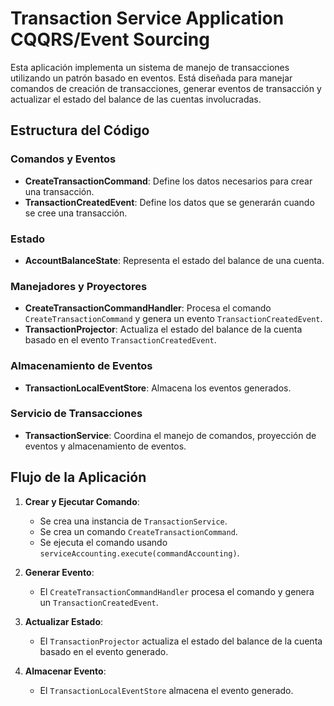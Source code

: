 # Transaction Service Application CQQRS/Event Sourcing

Esta aplicación implementa un sistema de manejo de transacciones utilizando un patrón basado en eventos. Está diseñada para manejar comandos de creación de transacciones, generar eventos de transacción y actualizar el estado del balance de las cuentas involucradas.

## Estructura del Código

### Comandos y Eventos

- **CreateTransactionCommand**: Define los datos necesarios para crear una transacción.
- **TransactionCreatedEvent**: Define los datos que se generarán cuando se cree una transacción.

### Estado

- **AccountBalanceState**: Representa el estado del balance de una cuenta.

### Manejadores y Proyectores

- **CreateTransactionCommandHandler**: Procesa el comando `CreateTransactionCommand` y genera un evento `TransactionCreatedEvent`.
- **TransactionProjector**: Actualiza el estado del balance de la cuenta basado en el evento `TransactionCreatedEvent`.

### Almacenamiento de Eventos

- **TransactionLocalEventStore**: Almacena los eventos generados.

### Servicio de Transacciones

- **TransactionService**: Coordina el manejo de comandos, proyección de eventos y almacenamiento de eventos.

## Flujo de la Aplicación

1. **Crear y Ejecutar Comando**:
   - Se crea una instancia de `TransactionService`.
   - Se crea un comando `CreateTransactionCommand`.
   - Se ejecuta el comando usando `serviceAccounting.execute(commandAccounting)`.

2. **Generar Evento**:
   - El `CreateTransactionCommandHandler` procesa el comando y genera un `TransactionCreatedEvent`.

3. **Actualizar Estado**:
   - El `TransactionProjector` actualiza el estado del balance de la cuenta basado en el evento generado.

4. **Almacenar Evento**:
   - El `TransactionLocalEventStore` almacena el evento generado.

